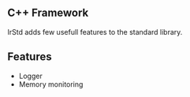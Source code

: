 ## C++ Framework

IrStd adds few usefull features to the standard library.

## Features

* Logger
* Memory monitoring
